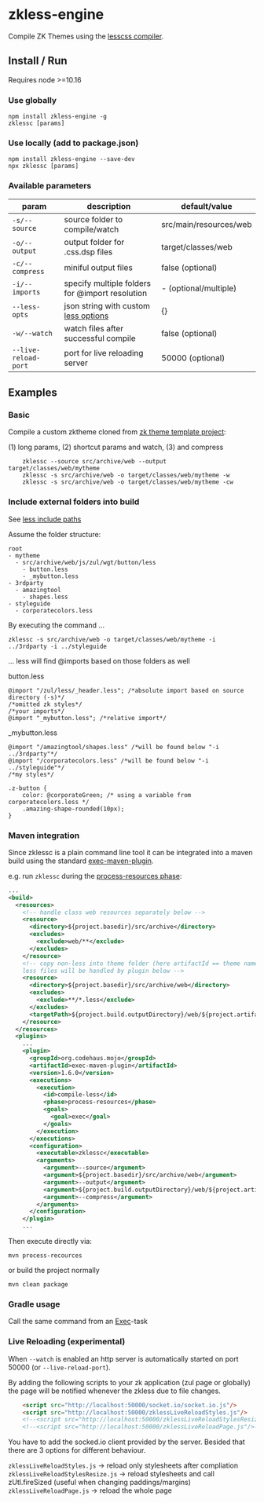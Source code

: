 # zkless-engine
Compile ZK Themes using the [lesscss compiler](http://lesscss.org/).


## Install / Run

Requires node >=10.16

### Use globally

    npm install zkless-engine -g
    zklessc [params]
    
### Use locally (add to package.json)

    npm install zkless-engine --save-dev
    npx zklessc [params]

### Available parameters

| param           | description                                     | default/value           |
| --------------- | ----------------------------------------------- | ----------------------- |
| `-s/--source`   | source folder to compile/watch                  | src/main/resources/web  |
| `-o/--output`   | output folder for .css.dsp files                | target/classes/web      |
| `-c/--compress` | miniful output files                            | false (optional)        |
| `-i/--imports`  | specify multiple folders for @import resolution | - (optional/multiple)   |
| `--less-opts`   | json string with custom [less options](http://lesscss.org/usage/#less-options)  | {} |
| `-w/--watch`    | watch files after successful compile            | false (optional)        |
| `--live-reload-port` | port for live reloading server             | 50000 (optional)        |

## Examples

### Basic

Compile a custom zktheme cloned from [zk theme template project](https://github.com/zkoss/zkThemeTemplate):

(1) long params, (2) shortcut params and watch, (3) and compress

```
    zklessc --source src/archive/web --output target/classes/web/mytheme
    zklessc -s src/archive/web -o target/classes/web/mytheme -w
    zklessc -s src/archive/web -o target/classes/web/mytheme -cw
```

### Include external folders into build 

See [less include paths](http://lesscss.org/usage/#less-options-include-paths)

Assume the folder structure:
```
root
- mytheme 
  - src/archive/web/js/zul/wgt/button/less
    - button.less
    - _mybutton.less
- 3rdparty
  - amazingtool
    - shapes.less
- styleguide
  - corporatecolors.less
```

By executing the command ...

    zklessc -s src/archive/web -o target/classes/web/mytheme -i ../3rdparty -i ../styleguide

... less will find @imports based on those folders as well

button.less
```less
@import "/zul/less/_header.less"; /*absolute import based on source directory (-s)*/
/*omitted zk styles*/
/*your imports*/
@import "_mybutton.less"; /*relative import*/
```

_mybutton.less
```less
@import "/amazingtool/shapes.less" /*will be found below "-i ../3rdparty"*/
@import "/corporatecolors.less" /*will be found below "-i ../styleguide"*/
/*my styles*/

.z-button {
    color: @corporateGreen; /* using a variable from corporatecolors.less */
    .amazing-shape-rounded(10px);
}
```

### Maven integration

Since zklessc is a plain command line tool it can be integrated into a maven build using the standard [exec-maven-plugin](https://www.mojohaus.org/exec-maven-plugin/index.html).

e.g. run `zklessc` during the [process-resources phase](https://maven.apache.org/guides/introduction/introduction-to-the-lifecycle):

```xml
...
<build>
  <resources>
    <!-- handle class web resources separately below -->
    <resource>
      <directory>${project.basedir}/src/archive</directory>
      <excludes>
        <exclude>web/**</exclude>
      </excludes>
    </resource>
    <!-- copy non-less into theme folder (here artifactId == theme name), 
    less files will be handled by plugin below -->
    <resource>
      <directory>${project.basedir}/src/archive/web</directory>
      <excludes>
        <exclude>**/*.less</exclude>
      </excludes>
      <targetPath>${project.build.outputDirectory}/web/${project.artifactId}</targetPath>
    </resource>
  </resources>
  <plugins>
    ...
    <plugin>
      <groupId>org.codehaus.mojo</groupId>
      <artifactId>exec-maven-plugin</artifactId>
      <version>1.6.0</version>
      <executions>
        <execution>
          <id>compile-less</id>
          <phase>process-resources</phase>
          <goals>
            <goal>exec</goal>
          </goals>
        </execution>
      </executions>
      <configuration>
        <executable>zklessc</executable>
        <arguments>
          <argument>--source</argument>
          <argument>${project.basedir}/src/archive/web</argument>
          <argument>--output</argument>
          <argument>${project.build.outputDirectory}/web/${project.artifactId}</argument>
          <argument>--compress</argument>
        </arguments>
      </configuration>
    </plugin>
    ...
```

Then execute directly via:

    mvn process-recources

or build the project normally

    mvn clean package

### Gradle usage

Call the same command from an [Exec](https://docs.gradle.org/current/dsl/org.gradle.api.tasks.Exec.html)-task

### Live Reloading (experimental)

When `--watch` is enabled an http server is automatically started on port 50000 (or `--live-reload-port`).

By adding the following scripts to your zk application (zul page or globally) the page will be notified whenever the zkless due to file changes.

```html
    <script src="http://localhost:50000/socket.io/socket.io.js"/>
    <script src="http://localhost:50000/zklessLiveReloadStyles.js"/>
    <!--<script src="http://localhost:50000/zklessLiveReloadStylesResize.js"/>-->
    <!--<script src="http://localhost:50000/zklessLiveReloadPage.js"/>-->
```

You have to add the socked.io client provided by the server.
Besided that there are 3 options for different behaviour.

```zklessLiveReloadStyles.js``` -> reload only stylesheets after compliation
```zklessLiveReloadStylesResize.js``` -> reload stylesheets and call zUtl.fireSized (useful when changing paddings/margins)
```zklessLiveReloadPage.js``` -> reload the whole page


